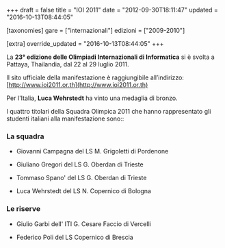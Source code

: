 +++
draft = false
title = "IOI 2011"
date = "2012-09-30T18:11:47"
updated = "2016-10-13T08:44:05"

[taxonomies]
gare = ["internazionali"]
edizioni = ["2009-2010"]

[extra]
override_updated = "2016-10-13T08:44:05"
+++


La **23° edizione delle Olimpiadi Internazionali di Informatica** si è svolta a Pattaya, Thailandia, dal 22 al 29 luglio 2011.


Il sito ufficiale della manifestazione è raggiungibile all’indirizzo: [http://www.ioi2011.or.th](http://www.ioi2011.or.th)


Per l'Italia, **Luca Wehrstedt** ha vinto una medaglia di bronzo.

<!-- more -->

I quattro titolari della Squadra Olimpica 2011 che hanno rappresentato gli studenti italiani alla manifestazione sono::


### La squadra


- Giovanni Campagna del LS M. Grigoletti di Pordenone


- Giuliano Gregori del LS G. Oberdan di Trieste


- Tommaso Spano' del LS G. Oberdan di Trieste


- Luca Wehrstedt del LS N. Copernico di Bologna


### Le riserve


- Giulio Garbi dell' ITI G. Cesare Faccio di Vercelli


- Federico Poli del LS Copernico di Brescia


